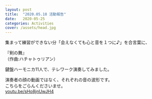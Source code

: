 ```yaml
---
layout: post
title:  "2020.05.18 活動報告"
date:   2020-05-25 
categories: Activities
cover: /assets/head.jpg
---
```

集まって練習ができない分「会えなくても心と音を１つに♪」を合言葉に、  
  
『剣の舞』  
（作曲:ハチャトゥリアン）  
  
鍵盤ハーモニカ11人で、テレワーク演奏してみました。  
  
演奏者の顔の動画ではなく、それぞれの音の波形です。  
こちらをごらんくださいませ。    
[youtu.be/sHo8jnUwJH4](youtu.be/sHo8jnUwJH4)
